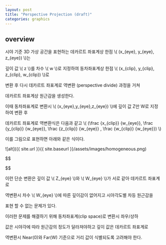 ```yaml
---
layout: post
title: "Perspective Projection (draft)"
categories: graphics
---
```


## overview

시야 기준 3D 가상 공간을 표현하는 데카르트 좌표계상 한점 \\( (x_{eye}, y_{eye}, z_{eye}) \\)는 

깊이 값 \\( z \\)를 차수 \\( w \\)로 지정하여 동차좌표계상 한점 \\( (x_{clip}, y_{clip}, z_{clip}, w_{clip}) \\)로 

변환 후 다시 데카르트 좌표계로 역변환 (perspective divide) 과정을 거쳐 

데카르트 좌표계상 원근감을 생성한다.

이때 동차좌표계로 변환시 \\( (x_{eye},y_{eye},z_{eye}) \\)에 깊이 값 Z만 W로 지정하여 변환 후 

데카르트 좌표계로 역변환식은 다음과 같고 \\(
(\frac {x_{clip}} {w_{eye}}, \frac {y_{clip}} {w_{eye}}, \frac {z_{clip}} {w_{eye}} , \frac {w_{clip}} {w_{eye}}) 
  \\)

이를 그림으로 표현하면 아래와 같은 식이다.

![alt]({{ site.url }}{{ site.baseurl }}/assets/images/homogeneous.png)

$$

$$



이런 단순 변환은 깊이 값 \\( Z_{eye} \\)와 \\( W_{eye} \\)가 서로 같아 데카르트 좌표계로 

역변환시 차수 \\( W_{eye} \\)에 따른 깊이감이 없어지고 시야각도별 차등 원근감을 

표현 할 수 없는 문제가 있다.

이러한 문제를 해결하기 위해 동차좌표계(clip space)로 변환시 좌우/상하 

값은 시야각에 따라 원근감의 정도가 달라져야하고 깊이 값은 데카르트 좌표계로

역변환시 Near(0)와 Far(W) 기준으로 거리 값이 식별되도록 고려해야 한다.

